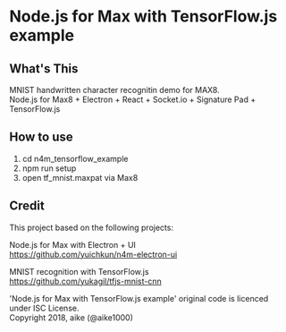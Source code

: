 Node.js for Max with TensorFlow.js example
====

## What's This

MNIST handwritten character recognitin demo for MAX8.  
Node.js for Max8 + Electron + React + Socket.io + Signature Pad + TensorFlow.js

## How to use

 1. cd n4m_tensorflow_example
 2. npm run setup
 3. open tf_mnist.maxpat via Max8

## Credit
This project based on the following projects:  

Node.js for Max with Electron + UI  
https://github.com/yuichkun/n4m-electron-ui  

MNIST recognition with TensorFlow.js  
https://github.com/yukagil/tfjs-mnist-cnn  

'Node.js for Max with TensorFlow.js example' original code is licenced under ISC License.  
Copyright 2018, aike (@aike1000)

